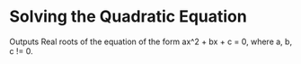 # Solving the Quadratic Equation
Outputs Real roots of the equation of the form ax^2 + bx + c = 0, where a, b, c != 0.
